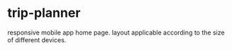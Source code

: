 # trip-planner
responsive mobile app home page.
layout applicable according to the size of different devices.
